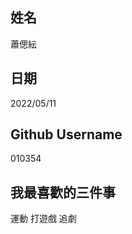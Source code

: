 姓名
----
蕭偲紜

日期
----
2022/05/11

Github Username
---------------
010354

我最喜歡的三件事
---------------
運動 打遊戲 追劇